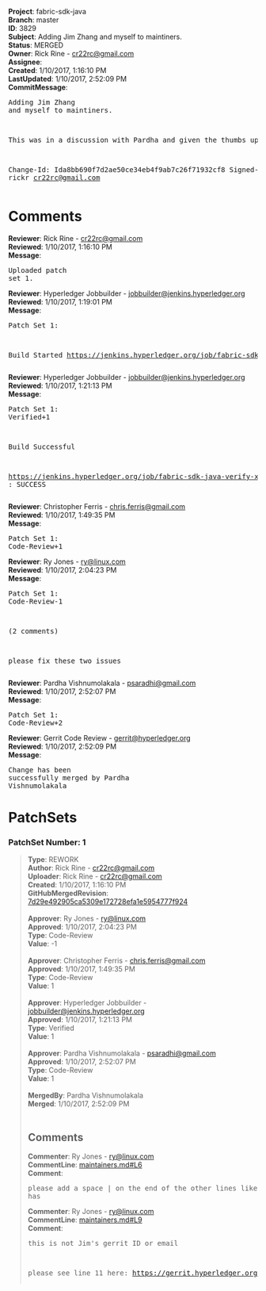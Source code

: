<strong>Project</strong>: fabric-sdk-java<br><strong>Branch</strong>: master<br><strong>ID</strong>: 3829<br><strong>Subject</strong>: Adding Jim Zhang and myself to maintiners.<br><strong>Status</strong>: MERGED<br><strong>Owner</strong>: Rick Rine - cr22rc@gmail.com<br><strong>Assignee</strong>:<br><strong>Created</strong>: 1/10/2017, 1:16:10 PM<br><strong>LastUpdated</strong>: 1/10/2017, 2:52:09 PM<br><strong>CommitMessage</strong>:<br><pre>Adding Jim Zhang and myself to maintiners.

This was in a discussion with Pardha and given the thumbs up.

Change-Id: Ida8bb690f7d2ae50ce34eb4f9ab7c26f71932cf8
Signed-off-by: rickr <cr22rc@gmail.com>
</pre><h1>Comments</h1><strong>Reviewer</strong>: Rick Rine - cr22rc@gmail.com<br><strong>Reviewed</strong>: 1/10/2017, 1:16:10 PM<br><strong>Message</strong>: <pre>Uploaded patch set 1.</pre><strong>Reviewer</strong>: Hyperledger Jobbuilder - jobbuilder@jenkins.hyperledger.org<br><strong>Reviewed</strong>: 1/10/2017, 1:19:01 PM<br><strong>Message</strong>: <pre>Patch Set 1:

Build Started https://jenkins.hyperledger.org/job/fabric-sdk-java-verify-x86_64/13/</pre><strong>Reviewer</strong>: Hyperledger Jobbuilder - jobbuilder@jenkins.hyperledger.org<br><strong>Reviewed</strong>: 1/10/2017, 1:21:13 PM<br><strong>Message</strong>: <pre>Patch Set 1: Verified+1

Build Successful 

https://jenkins.hyperledger.org/job/fabric-sdk-java-verify-x86_64/13/ : SUCCESS</pre><strong>Reviewer</strong>: Christopher Ferris - chris.ferris@gmail.com<br><strong>Reviewed</strong>: 1/10/2017, 1:49:35 PM<br><strong>Message</strong>: <pre>Patch Set 1: Code-Review+1</pre><strong>Reviewer</strong>: Ry Jones - ry@linux.com<br><strong>Reviewed</strong>: 1/10/2017, 2:04:23 PM<br><strong>Message</strong>: <pre>Patch Set 1: Code-Review-1

(2 comments)

please fix these two issues</pre><strong>Reviewer</strong>: Pardha Vishnumolakala - psaradhi@gmail.com<br><strong>Reviewed</strong>: 1/10/2017, 2:52:07 PM<br><strong>Message</strong>: <pre>Patch Set 1: Code-Review+2</pre><strong>Reviewer</strong>: Gerrit Code Review - gerrit@hyperledger.org<br><strong>Reviewed</strong>: 1/10/2017, 2:52:09 PM<br><strong>Message</strong>: <pre>Change has been successfully merged by Pardha Vishnumolakala</pre><h1>PatchSets</h1><h3>PatchSet Number: 1</h3><blockquote><strong>Type</strong>: REWORK<br><strong>Author</strong>: Rick Rine - cr22rc@gmail.com<br><strong>Uploader</strong>: Rick Rine - cr22rc@gmail.com<br><strong>Created</strong>: 1/10/2017, 1:16:10 PM<br><strong>GitHubMergedRevision</strong>: [7d29e492905ca5309e172728efa1e5954777f924](https://github.com/hyperledger-gerrit-archive/fabric-sdk-java/commit/7d29e492905ca5309e172728efa1e5954777f924)<br><br><strong>Approver</strong>: Ry Jones - ry@linux.com<br><strong>Approved</strong>: 1/10/2017, 2:04:23 PM<br><strong>Type</strong>: Code-Review<br><strong>Value</strong>: -1<br><br><strong>Approver</strong>: Christopher Ferris - chris.ferris@gmail.com<br><strong>Approved</strong>: 1/10/2017, 1:49:35 PM<br><strong>Type</strong>: Code-Review<br><strong>Value</strong>: 1<br><br><strong>Approver</strong>: Hyperledger Jobbuilder - jobbuilder@jenkins.hyperledger.org<br><strong>Approved</strong>: 1/10/2017, 1:21:13 PM<br><strong>Type</strong>: Verified<br><strong>Value</strong>: 1<br><br><strong>Approver</strong>: Pardha Vishnumolakala - psaradhi@gmail.com<br><strong>Approved</strong>: 1/10/2017, 2:52:07 PM<br><strong>Type</strong>: Code-Review<br><strong>Value</strong>: 1<br><br><strong>MergedBy</strong>: Pardha Vishnumolakala<br><strong>Merged</strong>: 1/10/2017, 2:52:09 PM<br><br><h2>Comments</h2><strong>Commenter</strong>: Ry Jones - ry@linux.com<br><strong>CommentLine</strong>: [maintainers.md#L6](https://github.com/hyperledger-gerrit-archive/fabric-sdk-java/blob/7d29e492905ca5309e172728efa1e5954777f924/maintainers.md#L6)<br><strong>Comment</strong>: <pre>please add a space | on the end of the other lines like this line has</pre><strong>Commenter</strong>: Ry Jones - ry@linux.com<br><strong>CommentLine</strong>: [maintainers.md#L9](https://github.com/hyperledger-gerrit-archive/fabric-sdk-java/blob/7d29e492905ca5309e172728efa1e5954777f924/maintainers.md#L9)<br><strong>Comment</strong>: <pre>this is not Jim's gerrit ID or email

please see line 11 here: https://gerrit.hyperledger.org/r/#/c/3811/1/docs/MAINTAINERS.md</pre></blockquote>
